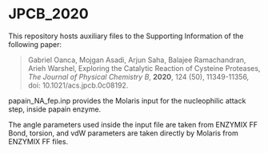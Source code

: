 # JPCB_2020
This repository hosts auxiliary files to the Supporting Information of the following paper:  
>Gabriel Oanca, Mojgan Asadi, Arjun Saha, Balajee Ramachandran, Arieh Warshel, Exploring the Catalytic Reaction of Cysteine Proteases, *The Journal of Physical Chemistry B*, **2020**, 124 (50), 11349-11356, doi: 10.1021/acs.jpcb.0c08192.  

papain_NA_fep.inp provides the Molaris input for the nucleophilic attack step, inside papain enzyme.

The angle parameters used inside the input file are taken from ENZYMIX FF  
Bond, torsion, and vdW parameters are taken directly by Molaris from ENZYMIX FF files.

